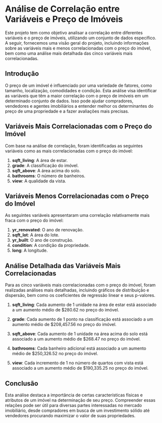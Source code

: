 # Análise de Correlação entre Variáveis e Preço de Imóveis

Este projeto tem como objetivo analisar a correlação entre diferentes variáveis e o preço de imóveis, utilizando um conjunto de dados específico. A seguir, fornecemos uma visão geral do projeto, incluindo informações sobre as variáveis mais e menos correlacionadas com o preço do imóvel, bem como uma análise mais detalhada das cinco variáveis mais correlacionadas.

## Introdução

O preço de um imóvel é influenciado por uma variedade de fatores, como tamanho, localização, comodidades e condição. Esta análise visa identificar as variáveis que têm a maior correlação com o preço de imóveis em um determinado conjunto de dados. Isso pode ajudar compradores, vendedores e agentes imobiliários a entender melhor os determinantes do preço de uma propriedade e a fazer avaliações mais precisas.

## Variáveis Mais Correlacionadas com o Preço do Imóvel

Com base na análise de correlação, foram identificadas as seguintes variáveis como as mais correlacionadas com o preço do imóvel:

1. **sqft_living**: A área de estar.
2. **grade**: A classificação do imóvel.
3. **sqft_above**: A área acima do solo.
4. **bathrooms**: O número de banheiros.
5. **view**: A qualidade da vista.

## Variáveis Menos Correlacionadas com o Preço do Imóvel

As seguintes variáveis apresentaram uma correlação relativamente mais fraca com o preço do imóvel:

1. **yr_renovated**: O ano de renovação.
2. **sqft_lot**: A área do lote.
3. **yr_built**: O ano de construção.
4. **condition**: A condição da propriedade.
5. **long**: A longitude.

## Análise Detalhada das Variáveis Mais Correlacionadas

Para as cinco variáveis mais correlacionadas com o preço do imóvel, foram realizadas análises mais detalhadas, incluindo gráficos de distribuição e dispersão, bem como os coeficientes de regressão linear e seus p-valores.

1. **sqft_living**: Cada aumento de 1 unidade na área de estar está associado a um aumento médio de $280.62 no preço do imóvel.

2. **grade**: Cada aumento de 1 ponto na classificação está associado a um aumento médio de $208,457.56 no preço do imóvel.

3. **sqft_above**: Cada aumento de 1 unidade na área acima do solo está associado a um aumento médio de $268.47 no preço do imóvel.

4. **bathrooms**: Cada banheiro adicional está associado a um aumento médio de $250,326.52 no preço do imóvel.

5. **view**: Cada incremento de 1 no número de quartos com vista está associado a um aumento médio de $190,335.25 no preço do imóvel.

## Conclusão

Esta análise destaca a importância de certas características físicas e atributos de um imóvel na determinação de seu preço. Compreender essas relações pode ser útil para diversas partes interessadas no mercado imobiliário, desde compradores em busca de um investimento sólido até vendedores procurando maximizar o valor de suas propriedades.

